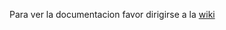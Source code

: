 Para ver la documentacion favor dirigirse a la [wiki](https://github.com/SGman98/ProyectoComputacion/wiki)
